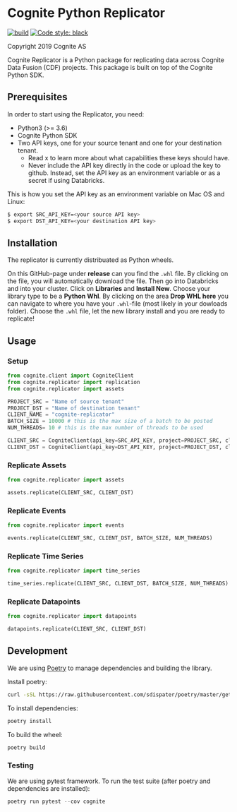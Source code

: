 # Cognite Python Replicator
[![build](https://webhooks.dev.cognite.ai/build/buildStatus/icon?job=github-builds/cognite-replicator/master)](https://jenkins.cognite.ai/job/github-builds/job/cognite-replicator/job/master/)
[![Code style: black](https://img.shields.io/badge/code%20style-black-000000.svg)](https://github.com/ambv/black)

Copyright 2019 Cognite AS

Cognite Replicator is a Python package for replicating data across Cognite Data Fusion (CDF) projects. This package is
built on top of the Cognite Python SDK.

## Prerequisites
In order to start using the Replicator, you need:
* Python3 (>= 3.6)
* Cognite Python SDK
* Two API keys, one for your source tenant and one for your destination tenant.
    * Read x to learn more about what capabilities these keys should have.
    * Never include the API key directly in the code or upload the key to github.
    Instead, set the API key as an environment variable or as a secret if using Databricks.

This is how you set the API key as an environment variable on Mac OS and Linux:
```bash
$ export SRC_API_KEY=<your source API key>
$ export DST_API_KEY=<your destination API key>
```

## Installation
The replicator is currently distribuated as Python wheels.

On this GitHub-page under **release** can you find the `.whl` file. By clicking on the file, you will automatically download the file. Then go into Databricks and into your cluster. Click on **Libraries** and **Install New**.  Choose your library type to be a **Python Whl**. By clicking on the area **Drop WHL here** you can navigate to where you have your `.whl`-file (most likely in your dowloads folder). Choose the `.whl` file, let the new library install and you are ready to replicate!

## Usage

### Setup
```python
from cognite.client import CogniteClient
from cognite.replicator import replication
from cognite.replicator import assets

PROJECT_SRC = "Name of source tenant"
PROJECT_DST = "Name of destination tenant"
CLIENT_NAME = "cognite-replicator"
BATCH_SIZE = 10000 # this is the max size of a batch to be posted
NUM_THREADS= 10 # this is the max number of threads to be used

CLIENT_SRC = CogniteClient(api_key=SRC_API_KEY, project=PROJECT_SRC, client_name=CLIENT_NAME)
CLIENT_DST = CogniteClient(api_key=DST_API_KEY, project=PROJECT_DST, client_name=CLIENT_NAME, timeout=90)
```

### Replicate Assets
```python
from cognite.replicator import assets

assets.replicate(CLIENT_SRC, CLIENT_DST)
```

### Replicate Events
```python
from cognite.replicator import events

events.replicate(CLIENT_SRC, CLIENT_DST, BATCH_SIZE, NUM_THREADS)
```

### Replicate Time Series
```python
from cognite.replicator import time_series

time_series.replicate(CLIENT_SRC, CLIENT_DST, BATCH_SIZE, NUM_THREADS)
```

### Replicate Datapoints
```python
from cognite.replicator import datapoints

datapoints.replicate(CLIENT_SRC, CLIENT_DST)
```

## Development
We are using [Poetry](https://poetry.eustace.io/) to manage dependencies and building the library.

Install poetry:
```bash
curl -sSL https://raw.githubusercontent.com/sdispater/poetry/master/get-poetry.py | python
```

To install dependencies:
```bash
poetry install
```

To build the wheel:
```bash
poetry build
```

### Testing
We are using pytest framework. To run the test suite (after poetry and dependencies are installed):

```python
poetry run pytest --cov cognite
```

